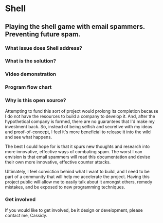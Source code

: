 # Shell
## Playing the shell game with email spammers. Preventing future spam.

### What issue does Shell address?

### What is the solution?

### Video demonstration

### Program flow chart

### Why is this open source?

Attempting to fund this sort of project would prolong its completion because I do not have the resources to build a company to develop it. And, after the hypothetical company is formed, there are no guarantees that I'd make my investment back. So, instead of being selfish and secretive with my ideas and proof-of-concept, I feel it's more beneficial to release it into the wild and see what happens.

The best I could hope for is that it spurs new thoughts and research into more innovative, effective ways of combating spam. The worst I can envision is that email spammers will read this documentation and devise their own more innovative, effective counter attacks. 

Ultimately, I feel conviction behind what I want to build, and I need to be part of a community that will help me accelerate the project. Having this project public will allow me to easily talk about it amongst others, remedy mistakes, and be exposed to new programming techniques.

### Get involved

If you would like to get involved, be it design or development, please contact me, Cassidy.


